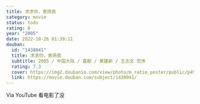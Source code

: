 ```yaml
---
title: 求求你，表扬我
category: movie
status: todo
rating: 0
year: "2005"
date: 2022-10-26 01:39:11
douban:
  id: "1438041"
  title: 求求你，表扬我
  subtitle: 2005 / 中国大陆 / 喜剧 / 黄建新 / 王志文 范伟
  rating: 7.3
  cover: https://img2.doubanio.com/view/photo/m_ratio_poster/public/p498351612.jpg
  link: https://movie.douban.com/subject/1438041/
---
```


Via YouTube 看电影了没